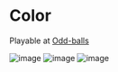 # Color

Playable  at   [Odd-balls](https://odd-ball.herokuapp.com/)


![image](https://user-images.githubusercontent.com/89393555/139523955-a0a21218-d856-4ad2-aad7-83753cf47554.png)
![image](https://user-images.githubusercontent.com/89393555/139523954-7ca33b32-e564-4ee7-b077-570028991185.png)
![image](https://user-images.githubusercontent.com/89393555/139523949-c72288c5-695b-43df-b945-4f16940b0f6b.png)
